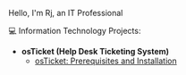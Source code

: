 Hello, I'm Rj, an IT Professional

💻 Information Technology Projects:</h2>

- <b>osTicket (Help Desk Ticketing System)</b>
  - [osTicket: Prerequisites and Installation](https://github.com/rjgreene87/osticket-prereqs)


